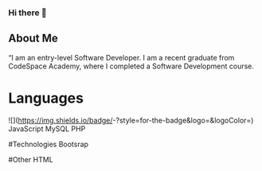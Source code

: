 ### Hi there 👋

<!--
**Karabo-Dikolomela/Karabo-Dikolomela** is a ✨ _special_ ✨ repository because its `README.md` (this file) appears on your GitHub profile.

Here are some ideas to get you started:

- 🔭 I’m currently working on ...
- 🌱 I’m currently learning ...
- 👯 I’m looking to collaborate on ...
- 🤔 I’m looking for help with ...
- 💬 Ask me about ...
- 📫 How to reach me: ...
- 😄 Pronouns: ...
- ⚡ Fun fact: ...
-->
## About Me
“I am an entry-level Software Developer. I am a recent graduate from CodeSpace Academy, where I completed a Software Development course.

# Languages
![<Badge Name>](https://img.shields.io/badge/<Badge Text>-<Background Color>?style=for-the-badge&logo=<Icon Name>&logoColor=<Logo Color>) JavaScript  MySQL PHP

#Technologies
Bootsrap

#Other
HTML

